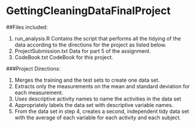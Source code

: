 # GettingCleaningDataFinalProject


##Files included:
1. run_analysis.R           Contains the script that performs all the tidying of the data according to the directions for the project as listed below.
2. ProjectSubmission.txt    Data for part 5 of the assignment.
3. CodeBook.txt             CodeBook for this project.

###Project Directions:
1. Merges the training and the test sets to create one data set.
2. Extracts only the measurements on the mean and standard deviation for each measurement. 
3. Uses descriptive activity names to name the activities in the data set
4. Appropriately labels the data set with descriptive variable names. 
5. From the data set in step 4, creates a second, independent tidy data set with the average of each variable for each activity and each subject.
